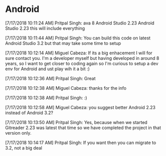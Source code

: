 # Android
[7/17/2018 10:11:24 AM] Pritpal Singh: ava 8
Android Studio 2.23
Android Studio 2.23 this will include everything


[7/17/2018 10:11:44 AM] Pritpal Singh: You can build this code on latest Android Studio 3.2 but that may take some time to setup

[7/17/2018 10:12:14 AM] Miguel Cabeza: If its a big enhacement I will for sure contact you. I'm a developer myself but having developed in around 8 years, so I want to get closer to coding again so I'm curious to setup a dev env for Android and ust play wih it a bit :)

[7/17/2018 10:12:36 AM] Pritpal Singh: Great

[7/17/2018 10:12:38 AM] Miguel Cabeza: thanks for the info

[7/17/2018 10:12:38 AM] Pritpal Singh: :)

[7/17/2018 10:12:58 AM] Miguel Cabeza: you suggest better Android 2.23 instead of Android 3.2?

[7/17/2018 10:13:50 AM] Pritpal Singh: Yes, because when we started Gitreader 2.23 was latest that time so we have completed the project in that version only.

[7/17/2018 10:14:17 AM] Pritpal Singh: If you want then you can migrate to 3.2, not a big deal